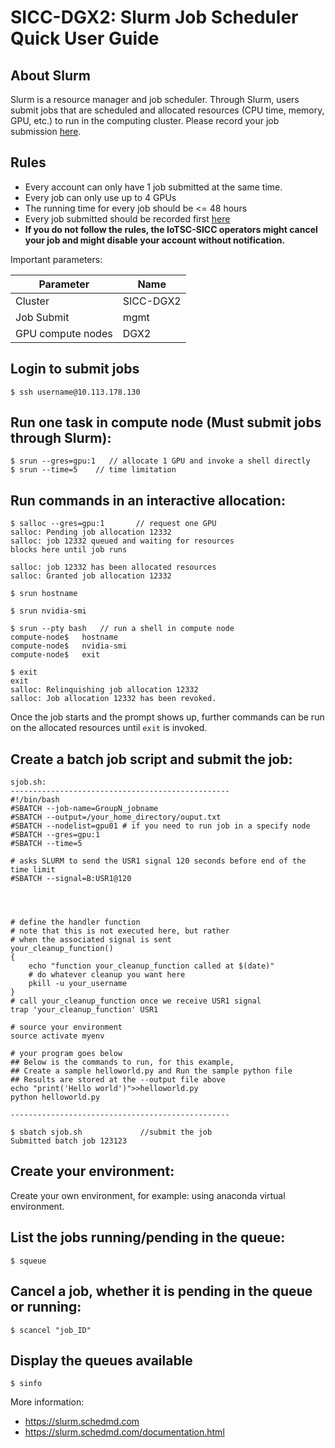 # SICC-DGX2: Slurm Job Scheduler Quick User Guide


## About Slurm

Slurm is a resource manager and job scheduler. Through Slurm, users submit jobs that are scheduled and allocated resources (CPU time, memory, GPU, etc.) to run in the computing cluster. Please record your job submission [here](https://forms.office.com/Pages/ResponsePage.aspx?id=RuzudkD-G06rQh1tn5G4qWXKXvHUnFVFuBJG5SUPRN9UMU0zR1VSMzlNQUVIWjExR0lCU0hXWEtaNS4u).

## Rules

 - Every account can only have 1 job submitted at the same time.
 - Every job can only use up to 4 GPUs
 - The running time for every job should be <= 48 hours
 - Every job submitted should be recorded first [here](https://forms.office.com/Pages/ResponsePage.aspx?id=RuzudkD-G06rQh1tn5G4qWXKXvHUnFVFuBJG5SUPRN9UMU0zR1VSMzlNQUVIWjExR0lCU0hXWEtaNS4u)
 - **If you do not follow the rules, the IoTSC-SICC operators might cancel your job and might disable your account without notification.**

Important parameters:

| Parameter | Name |
| ------ | ------ |
| Cluster | SICC-DGX2 |
| Job Submit | mgmt |
| GPU compute nodes | DGX2 |

## Login to submit jobs

    $ ssh username@10.113.178.130 

## Run one task in compute node (Must submit jobs through Slurm):

    $ srun --gres=gpu:1   // allocate 1 GPU and invoke a shell directly
    $ srun --time=5    // time limitation

## Run commands in an interactive allocation:

    $ salloc --gres=gpu:1       // request one GPU  
    salloc: Pending job allocation 12332
    salloc: job 12332 queued and waiting for resources
    blocks here until job runs

    salloc: job 12332 has been allocated resources
    salloc: Granted job allocation 12332

    $ srun hostname

    $ srun nvidia-smi 

    $ srun --pty bash   // run a shell in compute node
    compute-node$   hostname
    compute-node$   nvidia-smi
    compute-node$   exit

    $ exit
    exit
    salloc: Relinquishing job allocation 12332
    salloc: Job allocation 12332 has been revoked.

Once the job starts and the prompt shows up, further commands can be run on the allocated resources until `exit` is invoked.

## Create a batch job script and submit the job:

    sjob.sh:
    -------------------------------------------------
    #!/bin/bash
    #SBATCH --job-name=GroupN_jobname
    #SBATCH --output=/your_home_directory/ouput.txt
    #SBATCH --nodelist=gpu01 # if you need to run job in a specify node
    #SBATCH --gres=gpu:1
    #SBATCH --time=5

    # asks SLURM to send the USR1 signal 120 seconds before end of the time limit
    #SBATCH --signal=B:USR1@120




    # define the handler function
    # note that this is not executed here, but rather
    # when the associated signal is sent
    your_cleanup_function()
    {
        echo "function your_cleanup_function called at $(date)"
        # do whatever cleanup you want here
        pkill -u your_username
    }
    # call your_cleanup_function once we receive USR1 signal
    trap 'your_cleanup_function' USR1

    # source your environment
    source activate myenv

    # your program goes below
    ## Below is the commands to run, for this example,
    ## Create a sample helloworld.py and Run the sample python file 
    ## Results are stored at the --output file above
    echo "print('Hello world')">>helloworld.py
    python helloworld.py

    -------------------------------------------------

    $ sbatch sjob.sh             //submit the job
    Submitted batch job 123123

## Create your environment:

Create your own environment, for example: using anaconda virtual environment.

## List the jobs running/pending in the queue:

    $ squeue

## Cancel a job, whether it is pending in the queue or running:

    $ scancel "job_ID"

## Display the queues available

    $ sinfo

More information: 

 - https://slurm.schedmd.com
 - https://slurm.schedmd.com/documentation.html
